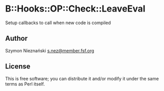 # B::Hooks::OP::Check::LeaveEval

Setup callbacks to call when new code is compiled

## Author

Szymon Nieznański <s.nez@member.fsf.org>

## License

This is free software; you can distribute it and/or modify it under
the same terms as Perl itself.
